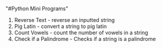 "#Python Mini Programs" 

1. Reverse Text - reverse an inputted string
2. Pig Latin - convert a string to pig latin
3. Count Vowels - count the number of vowels in a string
4. Check if a Palindrome - Checks if a string is a palindrome 

